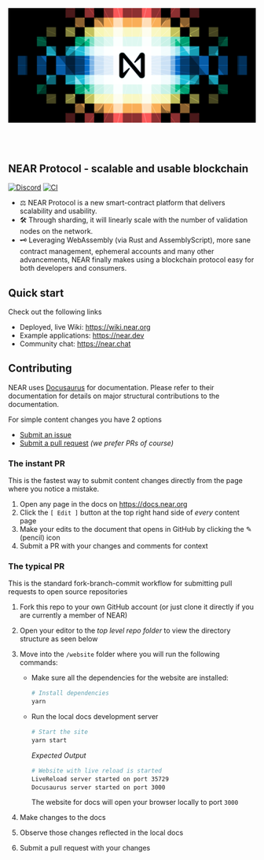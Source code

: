 <br />
<br />

<p align="center">
<img src="website/static/assets/near-img.png" width="600">
</p>

<br />
<br />

## NEAR Protocol - scalable and usable blockchain

[![Discord](https://img.shields.io/discord/490367152054992913.svg)](http://near.chat)
[![CI](https://github.com/near/wiki/actions/workflows/build.yml/badge.svg)](https://github.com/near/wiki/actions/workflows/build.yml)

* ⚖️ NEAR Protocol is a new smart-contract platform that delivers scalability and usability.
* 🛠 Through sharding, it will linearly scale with the number of validation nodes on the network.
* 🗝 Leveraging WebAssembly (via Rust and AssemblyScript), more sane contract management, ephemeral accounts and many other advancements, NEAR
finally makes using a blockchain protocol easy for both developers and consumers.

## Quick start

Check out the following links

- Deployed, live Wiki: https://wiki.near.org
- Example applications: https://near.dev
- Community chat: https://near.chat

## Contributing

NEAR uses [Docusaurus](https://docusaurus.io) for documentation.  Please refer to their documentation for details on major structural contributions to the documentation.

For simple content changes you have 2 options

- [Submit an issue](https://github.com/near/wiki/issues)
- [Submit a pull request](https://github.com/near/wiki/pulls) *(we prefer PRs of course)*

### The instant PR

This is the fastest way to submit content changes directly from the page where you notice a mistake.

1. Open any page in the docs on https://docs.near.org
2. Click the `[ Edit ]` button at the top right hand side of _every_ content page
3. Make your edits to the document that opens in GitHub by clicking the ✎ (pencil) icon
4. Submit a PR with your changes and comments for context

### The typical PR

This is the standard fork-branch-commit workflow for submitting pull requests to open source repositories

1. Fork this repo to your own GitHub account (or just clone it directly if you are currently a member of NEAR)

2. Open your editor to the _top level repo folder_ to view the directory structure as seen below

3. Move into the `/website` folder where you will run the following commands:

   - Make sure all the dependencies for the website are installed:

     ```sh
     # Install dependencies
     yarn
     ```

   - Run the local docs development server

      ```sh
      # Start the site
      yarn start
      ```

      _Expected Output_

      ```sh
      # Website with live reload is started
      LiveReload server started on port 35729
      Docusaurus server started on port 3000
      ```

      The website for docs will open your browser locally to port `3000` 

4. Make changes to the docs

5. Observe those changes reflected in the local docs

6. Submit a pull request with your changes
